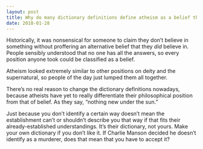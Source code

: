 ```yaml
---
layout: post
title: Why do many dictionary definitions define atheism as a belief that no god exists, when we just aren&#39;t convinced a god does exist?
date: 2018-01-28
---
```


<p>Historically, it was nonsensical for someone to claim they don’t believe in something without proffering an alternative belief that they <i>did</i> believe in. People sensibly understood that no one has all the answers, so every position anyone took could be classified as a belief.</p><p>Atheism looked extremely similar to other positions on deity and the supernatural, so people of the day just lumped them all together.</p><p>There’s no real reason to change the dictionary definitions nowadays, because atheists have yet to really differentiate their philosophical position from that of belief. As they say, “nothing new under the sun.”</p><p>Just because you don’t identify a certain way doesn’t mean the establishment can’t or shouldn’t describe you that way if that fits their already-established understandings. It’s their dictionary, not yours. Make your own dictionary if you don’t like it. If Charlie Manson decided he doesn’t identify as a murderer, does that mean that you have to accept it?</p>
